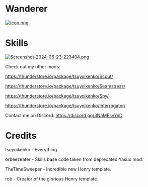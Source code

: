 # Wanderer

[![icon.png](https://i.postimg.cc/dtw04z35/icon.png)](https://postimg.cc/8sXDCXhv)

# Skills

[![Screenshot-2024-06-23-223404.png](https://i.postimg.cc/9QBd1rTz/Screenshot-2024-06-23-223404.png)](https://postimg.cc/3kd0xrtH)

Check out my other mods:

https://thunderstore.io/package/tsuyoikenko/Scout/

https://thunderstore.io/package/tsuyoikenko/Seamstress/

https://thunderstore.io/package/tsuyoikenko/Spy/

https://thunderstore.io/package/tsuyoikenko/Interrogator/

Contact me on Discord: https://discord.gg/3NaMEsvYeD

# Credits

tsuyoikenko - Everything.

orbeezeater - Skills base code taken from deprecated Yasuo mod.

TheTimeSweeper - Incredible new Henry template.

rob - Creator of the glorious Henry template.